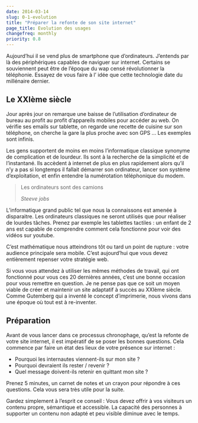 ```yaml
---
date: 2014-03-14
slug: 0-1-evolution
title: "Préparer la refonte de son site internet"
page_title: Evolution des usages
changefreq: monthly
priority: 0.8
---
```


Aujourd’hui il se vend plus de smartphone que d’ordinateurs. J’entends par là des périphériques capables de naviguer sur internet. Certains se souviennent peut être de l’époque du wap censé révolutionner la téléphonie. Essayez de vous faire à l’ idée que cette technologie date du millénaire dernier.

## Le XXIème siècle

Jour après jour on remarque une baisse de l’utilisation d’ordinateur de bureau au profit au profit d’appareils mobiles pour accéder au web. On vérifie ses emails sur tablette, on regarde une recette de cuisine sur son téléphone, on cherche la gare la plus proche avec son GPS ... Les exemples sont infinis.

Les gens supportent de moins en moins l’informatique classique synonyme de complication et de lourdeur.  Ils sont à la recherche de la simplicité et de l’instantané. Ils accèdent à internet de plus en plus rapidement alors qu’il n’y a pas si longtemps il fallait démarrer son ordinateur, lancer son système d’exploitation, et enfin entendre la numérotation téléphonique du modem.


> Les ordinateurs sont des camions
>
> <cite>Steeve jobs</cite>


L’informatique grand public tel que nous la connaissons est amenée à disparaitre. Les ordinateurs classiques ne seront utilisés que pour réaliser de lourdes tâches. Prenez par exemple les tablettes tactiles : un enfant de 2 ans est capable de comprendre comment cela fonctionne pour voir des vidéos sur youtube.


C’est mathématique nous atteindrons tôt ou tard un point de rupture : votre audience principale sera mobile.
C’est aujourd’hui que vous devez entièrement repenser votre stratégie web.

Si vous vous attendez à utiliser les mêmes méthodes de travail, qui ont fonctionné pour vous ces 20 dernières années, c’est une bonne occasion pour vous remettre en question.
Je ne pense pas que ce soit un moyen viable de créer et maintenir un site adaptatif à succès au XXIème siècle.
Comme Gutemberg qui a inventé le concept d’imprimerie, nous vivons dans une époque où tout est à re-inventer.

## Préparation

Avant de vous lancer dans ce processus chronophage, qu’est la refonte de votre site internet, il est impératif de se poser les bonnes questions.
Cela commence par faire un état des lieux de votre présence sur internet :

- Pourquoi les internautes viennent-ils sur mon site ?
- Pourquoi devraient ils rester / revenir ?
- Quel message doivent-ils retenir en quittant mon site ?

Prenez 5 minutes, un carnet de notes et un crayon pour répondre à ces questions. Cela vous sera très utile pour la suite.


Gardez simplement à l’esprit ce conseil : Vous devez offrir à vos visiteurs un contenu propre, sémantique et accessible. La capacité des personnes à supporter un contenu non adapté et peu visible diminue avec le temps.
